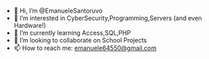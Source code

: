 - 👋 Hi, I’m @EmanueleSantoruvo
- 👀 I’m interested in CyberSecurity,Programming,Servers (and even Hardware!)
- 🌱 I’m currently learning Access,SQL,PHP
- 💞️ I’m looking to collaborate on School Projects
- 📫 How to reach me: emanuele64550@gmail.com

<!---
EmanueleSantoruvo/EmanueleSantoruvo is a ✨ special ✨ repository because its `README.md` (this file) appears on your GitHub profile.
You can click the Preview link to take a look at your changes.
--->
